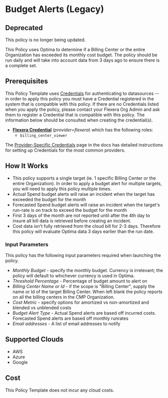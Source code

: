 # Budget Alerts (Legacy)

## Deprecated

This policy is no longer being updated.



This Policy uses Optima to determine if a Billing Center or the entire Organization has exceeded its monthly cost budget. The policy should be run daily and will take into account data from 3 days ago to ensure there is a complete set.

## Prerequisites

This Policy Template uses [Credentials](https://docs.flexera.com/flexera/EN/Automation/ManagingCredentialsExternal.htm) for authenticating to datasources -- in order to apply this policy you must have a Credential registered in the system that is compatible with this policy. If there are no Credentials listed when you apply the policy, please contact your Flexera Org Admin and ask them to register a Credential that is compatible with this policy. The information below should be consulted when creating the credential(s).

- [**Flexera Credential**](https://docs.flexera.com/flexera/EN/Automation/ProviderCredentials.htm) (_provider=flexera_) which has the following roles:
  - `billing_center_viewer`

The [Provider-Specific Credentials](https://docs.flexera.com/flexera/EN/Automation/ProviderCredentials.htm) page in the docs has detailed instructions for setting up Credentials for the most common providers.

## How It Works

- This policy supports a single target (ie. 1 specific Billing Center or the entire Organization). In order to apply a budget alert for multiple targets, you will need to apply this policy multiple times.
- Actual Spend budget alerts will raise an incident when the target has exceeded the budget for the month
- Forecasted Spend budget alerts will raise an incident when the target's run-rate is on track to exceed the budget for the month
- First 3 days of the month are not reported until after the 4th day to insure all bill data is retrieved before creating an incident.
- Cost data isn't fully retrieved from the cloud bill for 2-3 days. Therefore this policy will evaluate Optima data 3 days earlier than the run date.

### Input Parameters

This policy has the following input parameters required when launching the policy.

- _Monthly Budget_ - specify the monthly budget. Currency is irrelevant; the policy will default to whichever currency is used in Optima.
- _Threshold Percentage_ - Percentage of budget amount to alert on
- _Billing Center Name or Id_ - if the scope is "Billing Center", supply the name or Id of the target Billing Center. When left blank the policy reports on all the billing centers in the CMP Organization.
- _Cost Metric_ - specify options for amortized vs non-amortized and blended vs unblended costs
- _Budget Alert Type_ - Actual Spend alerts are based off incurred costs. Forecasted Spend alerts are based off monthly runrates
- _Email addresses_ - A list of email addresses to notify

## Supported Clouds

- AWS
- Azure
- Google

## Cost

This Policy Template does not incur any cloud costs.
